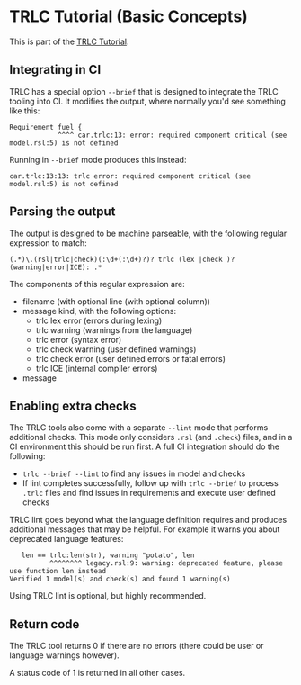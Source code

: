 # TRLC Tutorial (Basic Concepts)

This is part of the [TRLC Tutorial](TUTORIAL.md).

## Integrating in CI

TRLC has a special option `--brief` that is designed to integrate the
TRLC tooling into CI. It modifies the output, where normally you'd see
something like this:

```
Requirement fuel {
            ^^^^ car.trlc:13: error: required component critical (see model.rsl:5) is not defined
```

Running in `--brief` mode produces this instead:

```
car.trlc:13:13: trlc error: required component critical (see model.rsl:5) is not defined
```

## Parsing the output

The output is designed to be machine parseable, with the following
regular expression to match:

```
(.*)\.(rsl|trlc|check)(:\d+(:\d+)?)? trlc (lex |check )?(warning|error|ICE): .*
```

The components of this regular expression are:

* filename (with optional line (with optional column))
* message kind, with the following options:
  * trlc lex error (errors during lexing)
  * trlc warning (warnings from the language)
  * trlc error (syntax error)
  * trlc check warning (user defined warnings)
  * trlc check error (user defined errors or fatal errors)
  * trlc ICE (internal compiler errors)
* message

## Enabling extra checks

The TRLC tools also come with a separate `--lint` mode that performs
additional checks. This mode only considers `.rsl` (and `.check`) files,
and in a CI environment this should be run first. A full CI
integration should do the following:

* `trlc --brief --lint` to find any issues in model and checks
* If lint completes successfully, follow up with `trlc --brief` to
  process `.trlc` files and find issues in requirements and execute
  user defined checks

TRLC lint goes beyond what the language definition requires and
produces additional messages that may be helpful. For example it warns
you about deprecated language features:

```
   len == trlc:len(str), warning "potato", len
          ^^^^^^^^ legacy.rsl:9: warning: deprecated feature, please use function len instead
Verified 1 model(s) and check(s) and found 1 warning(s)
```

Using TRLC lint is optional, but highly recommended.

## Return code

The TRLC tool returns 0 if there are no errors (there could be user or
language warnings however).

A status code of 1 is returned in all other cases.
